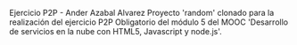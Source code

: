 Ejercicio P2P - Ander Azabal Alvarez
Proyecto 'random' clonado para la realización del
ejercicio P2P Obligatorio del módulo 5 del MOOC
'Desarrollo de servicios en la nube con HTML5,
Javascript y node.js'.
